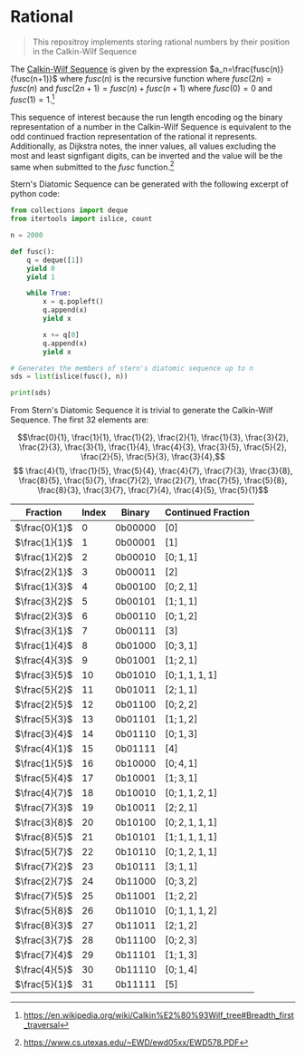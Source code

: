 # Rational
> This repositroy implements storing rational numbers by their position in the Calkin-Wilf Sequence 

The [Calkin-Wilf Sequence](https://en.wikipedia.org/wiki/Calkin%E2%80%93Wilf_tree#Breadth_first_traversal) 
is given by the expression $a_n=\frac{fusc(n)}{fusc(n+1)}$ where $fusc(n)$ is the recursive function 
where $fusc(2n)=fusc(n)$ and $fusc(2n+1)=fusc(n)+fusc(n+1)$ where $fusc(0)=0$ and $fusc(1)=1$.[^1]

This sequence of interest because the run length encoding og the binary representation 
of a number in the Calkin-Wilf Sequence is equivalent to the odd continued fraction representation 
of the rational it represents. Additionally, as Dijkstra notes, the inner values, all values 
excluding the most and least signfigant digits, can be inverted and the value will be the same 
when submitted to the $fusc$ function.[^2]

Stern's Diatomic Sequence can be generated with the following excerpt of python code:
```python
from collections import deque
from itertools import islice, count

n = 2000

def fusc():
    q = deque([1])
    yield 0
    yield 1

    while True:
        x = q.popleft()
        q.append(x)
        yield x

        x += q[0]
        q.append(x)
        yield x

# Generates the members of stern's diatomic sequence up to n
sds = list(islice(fusc(), n)) 

print(sds)
```

From Stern's Diatomic Sequence it is trivial to generate the Calkin-Wilf Sequence. The first $32$ elements are:

$$\frac{0}{1}, \frac{1}{1}, \frac{1}{2}, \frac{2}{1}, \frac{1}{3}, \frac{3}{2}, \frac{2}{3}, \frac{3}{1}, \frac{1}{4}, \frac{4}{3}, \frac{3}{5}, \frac{5}{2}, \frac{2}{5}, \frac{5}{3}, \frac{3}{4},$$
$$ \frac{4}{1}, \frac{1}{5}, \frac{5}{4}, \frac{4}{7}, \frac{7}{3}, \frac{3}{8}, \frac{8}{5}, \frac{5}{7}, \frac{7}{2}, \frac{2}{7}, \frac{7}{5}, \frac{5}{8}, \frac{8}{3}, \frac{3}{7}, \frac{7}{4}, \frac{4}{5}, \frac{5}{1}$$

|   Fraction    | Index | Binary  | Continued Fraction |
|---------------|-------|---------|--------------------|
| $\frac{0}{1}$ |   0   | 0b00000 | $[0]$              |
| $\frac{1}{1}$ |   1   | 0b00001 | $[1]$              |
| $\frac{1}{2}$ |   2   | 0b00010 | $[0; 1, 1]$        |
| $\frac{2}{1}$ |   3   | 0b00011 | $[2]$              |
| $\frac{1}{3}$ |   4   | 0b00100 | $[0; 2, 1]$        |
| $\frac{3}{2}$ |   5   | 0b00101 | $[1; 1, 1]$        |
| $\frac{2}{3}$ |   6   | 0b00110 | $[0; 1, 2]$        |
| $\frac{3}{1}$ |   7   | 0b00111 | $[3]$              |
| $\frac{1}{4}$ |   8   | 0b01000 | $[0; 3, 1]$        |
| $\frac{4}{3}$ |   9   | 0b01001 | $[1; 2, 1]$        |
| $\frac{3}{5}$ |  10   | 0b01010 | $[0; 1, 1, 1, 1]$  |
| $\frac{5}{2}$ |  11   | 0b01011 | $[2; 1, 1]$        |
| $\frac{2}{5}$ |  12   | 0b01100 | $[0; 2, 2]$        |
| $\frac{5}{3}$ |  13   | 0b01101 | $[1; 1, 2]$        |
| $\frac{3}{4}$ |  14   | 0b01110 | $[0; 1, 3]$        |
| $\frac{4}{1}$ |  15   | 0b01111 | $[4]$              |
| $\frac{1}{5}$ |  16   | 0b10000 | $[0; 4, 1]$        |
| $\frac{5}{4}$ |  17   | 0b10001 | $[1; 3, 1]$        |
| $\frac{4}{7}$ |  18   | 0b10010 | $[0; 1, 1, 2, 1]$  |
| $\frac{7}{3}$ |  19   | 0b10011 | $[2; 2, 1]$        | 
| $\frac{3}{8}$ |  20   | 0b10100 | $[0; 2, 1, 1, 1]$  |
| $\frac{8}{5}$ |  21   | 0b10101 | $[1; 1, 1, 1, 1]$  |
| $\frac{5}{7}$ |  22   | 0b10110 | $[0; 1, 2, 1, 1]$  |
| $\frac{7}{2}$ |  23   | 0b10111 | $[3; 1, 1]$        |
| $\frac{2}{7}$ |  24   | 0b11000 | $[0; 3, 2]$        |
| $\frac{7}{5}$ |  25   | 0b11001 | $[1; 2, 2]$        |
| $\frac{5}{8}$ |  26   | 0b11010 | $[0; 1, 1, 1, 2]$  |
| $\frac{8}{3}$ |  27   | 0b11011 | $[2; 1, 2]$        |
| $\frac{3}{7}$ |  28   | 0b11100 | $[0; 2, 3]$        |
| $\frac{7}{4}$ |  29   | 0b11101 | $[1; 1, 3]$        |
| $\frac{4}{5}$ |  30   | 0b11110 | $[0; 1, 4]$        |
| $\frac{5}{1}$ |  31   | 0b11111 | $[5]$              |

[^1]: https://en.wikipedia.org/wiki/Calkin%E2%80%93Wilf_tree#Breadth_first_traversal
[^2]: https://www.cs.utexas.edu/~EWD/ewd05xx/EWD578.PDF
